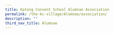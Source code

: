 ```yaml
---
title: Katong Convent School Alumnae Association
permalink: /the-kc-village/Alumnae/association/
description: ""
third_nav_title: Alumnae
---
```

